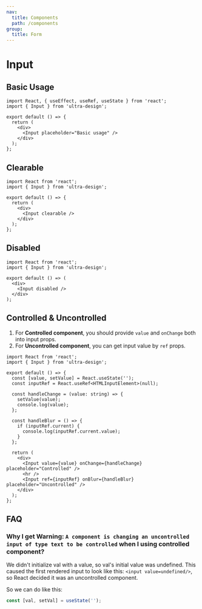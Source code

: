 ```yaml
---
nav:
  title: Components
  path: /components
group:
  title: Form
---
```


# Input

## Basic Usage

```tsx
import React, { useEffect, useRef, useState } from 'react';
import { Input } from 'ultra-design';

export default () => {
  return (
    <div>
      <Input placeholder="Basic usage" />
    </div>
  );
};
```

## Clearable

```tsx
import React from 'react';
import { Input } from 'ultra-design';

export default () => {
  return (
    <div>
      <Input clearable />
    </div>
  );
};
```

## Disabled

```tsx
import React from 'react';
import { Input } from 'ultra-design';

export default () => (
  <div>
    <Input disabled />
  </div>
);
```

## Controlled & Uncontrolled

1. For **Controlled component**, you should provide `value` and `onChange` both into input props.
2. For **Uncontrolled component**, you can get input value by `ref` props.

```tsx
import React from 'react';
import { Input } from 'ultra-design';

export default () => {
  const [value, setValue] = React.useState('');
  const inputRef = React.useRef<HTMLInputElement>(null);

  const handleChange = (value: string) => {
    setValue(value);
    console.log(value);
  };

  const handleBlur = () => {
    if (inputRef.current) {
      console.log(inputRef.current.value);
    }
  };

  return (
    <div>
      <Input value={value} onChange={handleChange} placeholder="Controlled" />
      <hr />
      <Input ref={inputRef} onBlur={handleBlur} placeholder="Uncontrolled" />
    </div>
  );
};
```

<API src="./index.ts" />

## FAQ

### Why I get Warning: `A component is changing an uncontrolled input of type text to be controlled` when I using controlled component?

We didn't initialize val with a value, so val's initial value was undefined. This caused the first rendered input to look like this: `<input value=undefined/>`, so React decided it was an uncontrolled component.

So we can do like this:

```js
const [val, setVal] = useState('');
```
